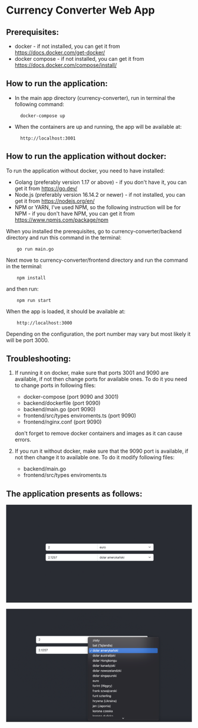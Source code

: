 # Currency Converter Web App

## **Prerequisites:**
* docker - if not installed, you can get it from  https://docs.docker.com/get-docker/
* docker compose - if not installed, you can get it from https://docs.docker.com/compose/install/

## **How to run the application:**
* In the main app directory (currency-converter), run in terminal the following command:

        docker-compose up
* When the containers are up and running, the app will be available at: 

        http://localhost:3001

## **How to run the application without docker**:

To run the application without docker, you need to have installed:

* Golang (preferably version 1.17 or above) - if you don't have it, you can get it from https://go.dev/
* Node.js (preferably version 16.14.2 or newer) - if not installed, you can get it from https://nodejs.org/en/
* NPM or YARN, I've used NPM, so the following instruction will be for NPM - if you don't have NPM, you can get it from https://www.npmjs.com/package/npm

When you installed the prerequisites, go to currency-converter/backend directory and run this command in the terminal:

        go run main.go

Next move to currency-converter/frontend directory and run the command in the terminal:

        npm install

and then run:

        npm run start

When the app is loaded, it should be available at:

        http://localhost:3000

Depending on the configuration, the port number may vary but most likely it will be port 3000.


## **Troubleshooting**:

1. If running it on docker, make sure that ports 3001 and 9090 are available, if not then change ports for available ones. To do it you need to change ports in following files:

    *   docker-compose (port 9090 and 3001)
    *   backend/dockerfile (port 9090)
    *   backend/main.go (port 9090)
    *   frontend/src/types enviroments.ts (port 9090)
    *   frontend/nginx.conf (port 9090)

    don't forget to remove docker containers and images as it can cause errors.
2. If you run it without docker, make sure that the 9090 port is available, if not then change it to available one. To do it modify following files:
    *   backend/main.go 
    *   frontend/src/types enviroments.ts


## **The application presents as follows**:
    
![first](./app.png)

![first](./app2.png)

